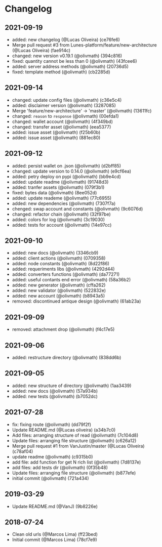 # Changelog

## 2021-09-19
- added:  new changelog (@Lucas Oliveira) (ce76fe6)
- Merge pull request #3 from Lunes-platform/feature/new-architecture (@Lucas Oliveira) (fae914c)
- changed: new version v0.19.1 (@olivmath) (394c816)
- fixed: quantity cannot be less than 0 (@olivmath) (43fcee6)
- added: server address methods (@olivmath) (20736d5)
- fixed: template method (@olivmath) (cb2285d)

## 2021-09-14
- changed: update config files (@olivmath) (c36e5c4)
- added: disclaimer version (@olivmath) (3287085)
- Merge  'feature/new-architecture' -> 'master' (@olivmath) (13611fc)
- changed: `reason` to `response` (@olivmath) (00efda1)
- changed: wallet account (@olivmath) (4f349bd)
- changed: transfer asset (@olivmath) (eea5377)
- added: issue asset (@olivmath) (f25b60b)
- added: issue asset (@olivmath) (881ec80)

## 2021-09-12
- added: persist wallet on .json (@olivmath) (d2bff85)
- changed: update version to 0.14.0 (@olivmath) (e9cf6ea)
- added:  petry deploy on pypi (@olivmath) (bb9e4cd)
- added: update readme (@olivmath) (91748d3)
- added: tranfer assets (@olivmath) (079f3b1)
- fixed: bytes data (@olivmath) (8ee052d)
- added: update reademe (@olivmath) (77c6955)
- added: new dependencies (@olivmath) (7307f7a)
- chenged: swap account and constants (@olivmath) (9c6076d)
- changed: refactor chain (@olivmath) (32f97be)
- added: colors for log (@olivmath) (3c19030)
- added: tests for account (@olivmath) (14e97cc)

## 2021-09-10
- added: new docs (@olivmath) (3346cb9)
- added: client actions (@olivmath) (0709358)
- added: node constants (@olivmath) (8d22f86)
- added: requeriments libs (@olivmath) (4292d44)
- added: converters functions (@olivmath) (da77271)
- added: useful contants end error (@olivmath) (58a36b2)
- added: new generator (@olivmath) (cffa262)
- added: new validator (@olivmath) (522832e)
- added: new account (@olivmath) (b8943a5)
- removed: discontinued antique design (@olivmath) (61ab23a)

## 2021-09-09
- removed: attachment drop (@olivmath) (f4c17e5)

## 2021-09-06
- added: restructure directory (@olivmath) (838dd6b)

## 2021-09-05
- added: new structure of directory (@olivmath) (1aa3439)
- added: new docs (@olivmath) (57a934b)
- added: new tests (@olivmath) (b7052dc)

## 2021-07-28
- fix: fixing route (@olivmath) (dd79f2f)
- Update README.md (@Lucas oliveira) (a34b7c0)
- Add files: arranging structure of read (@olivmath) (7c104d8)
- Update files: arranging file structure (@olivmath) (c626a12)
- Merge pull request #1 from VanJustin/master (@Lucas Oliveira) (c78af04)
- update readme (@olivmath) (c9315b0)
- add file: add function for get N rich list (@olivmath) (7d8137e)
- add files: add tests dir (@olivmath) (0f35b48)
- Update files: arranging file structure (@olivmath) (b877efe)
- initial commit (@olivmath) (721a434)

## 2019-03-29
- Update README.md (@VanJ) (9b8226e)

## 2018-07-24
- Clean old urls (@Marcos Lima) (ff23bed)
- Initial commit (@Marcos Lima) (78cf7e9)

